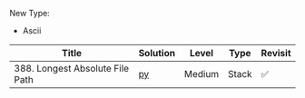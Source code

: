 New Type:
* Ascii


| Title  | Solution |Level | Type | Revisit |
|-------------|-----| ----- |------ |----|
|388. Longest Absolute File Path | [py](https://github.com/cloi1994/session1/blob/master/Google/388.py) | Medium | Stack | ✅|
